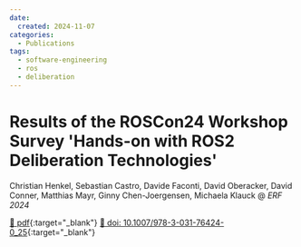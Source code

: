 ```yaml
---
date:
  created: 2024-11-07
categories:
  - Publications
tags:
  - software-engineering
  - ros
  - deliberation
---
```


# Results of the ROSCon24 Workshop Survey 'Hands-on with ROS2 Deliberation Technologies'

Christian Henkel, Sebastian Castro, Davide Faconti, David Oberacker, David Conner, Matthias Mayr, Ginny Chen-Joergensen, Michaela Klauck @ _ERF 2024_

[📄 pdf](http://www.lange-ralph.de/publications/Klauck_et_al_2024_Towards_Robust_Autonomous_Robots_using_Statistical_Model_Checking.pdf){:target="_blank"} [🔗 doi: 10.1007/978-3-031-76424-0_25](https://doi.org/10.1007/978-3-031-76424-0_25){:target="_blank"}
